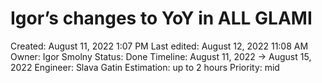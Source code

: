 # Igor’s changes to YoY in ALL GLAMI

Created: August 11, 2022 1:07 PM
Last edited: August 12, 2022 11:08 AM
Owner: Igor Smolny
Status: Done
Timeline: August 11, 2022 → August 15, 2022
Engineer: Slava Gatin
Estimation: up to 2 hours
Priority: mid